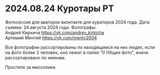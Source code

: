 # 2024.08.24 Куротары РТ
Фотосессия для аваторок вконтакте для кураторов 2024 года. Дата съемки: 24 августа 2024 года. Фотографы:  
Андрей Киркича https://vk.com/andrey_kirkicha  
Артемий Ментий https://vk.com/menty2004

Все фотографии рассортированы по находящимся на них людях, если на фото более 2 человек, оно лежит в папке "0 Общее фото", иначе рассортировано по именам.

Простите за миссклики.
